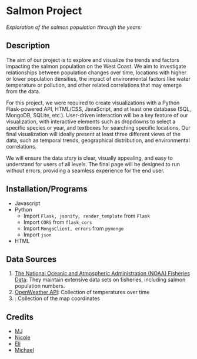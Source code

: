 # Salmon Project

*Exploration of the salmon population through the years:*

## Description

The aim of our project is to explore and visualize the trends and factors impacting the salmon population on the West Coast. We aim to investigate relationships between population changes over time, locations with higher or lower population densities, the impact of environmental factors like water temperature or pollution, and other related correlations that may emerge from the data.

For this project, we were required to create visualizations with a Python Flask-powered API, HTML/CSS, JavaScript, and at least one database (SQL, MongoDB, SQLite, etc.). User-driven interaction will be a key feature of our visualization, with interactive elements such as dropdowns to select a specific species or year, and textboxes for searching specific locations. Our final visualization will ideally present at least three different views of the data, such as temporal trends, geographical distribution, and environmental correlations.

We will ensure the data story is clear, visually appealing, and easy to understand for users of all levels. The final page will be designed to run without errors, providing a seamless experience for the end user.

## Installation/Programs

- Javascript
- Python
  - Import `Flask, jsonify, render_template` from `Flask`
  - Import `CORS` from `flask_cors`
  - Import `MongoClient, errors` from `pymongo`
  - Import `json`  
- HTML

## Data Sources
1. [The National Oceanic and Atmospheric Administration (NOAA) Fisheries Data](https://www.webapps.nwfsc.noaa.gov/apex/parrdata/inventory/tables/table/population_data_and_references_for_the_salmon_population_summary_sps_database): They maintain extensive data sets on fisheries, including salmon population numbers.
2. [OpenWeather API](https://openweathermap.org/current): Collection of temperatures over time
3. [](): Collection of the map coordinates

## Credits

- [MJ](https://github.com/mxchellejxde)
- [Nicole](https://github.com/Nicolemarie717) 
- [Eli]()
- [Michael](https://github.com/dibartm)


